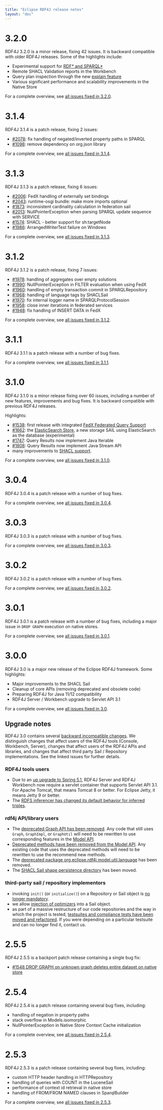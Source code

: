 ```yaml
---
title: "Eclipse RDF4J release notes"
layout: "doc"
---
```

# 3.2.0

RDF4J 3.2.0 is a minor release, fixing 42 issues. It is backward compatible with older RDF4J releases. 
Some of the highlights include:

- Experimental support for [RDF\* and SPARQL\*](/documentation/programming/rdfstar/)
- Remote SHACL Validation reports in the Workbench
- Query plan inspection through the new [explain feature](/documentation/programming/repository/#explaining-queries)
- Various significant performance and scalability improvements in the Native Store

For a complete overview, see [all issues fixed in 3.2.0](https://github.com/eclipse/rdf4j/milestone/42?closed=1).

# 3.1.4 

RDF4J 3.1.4 is a patch release, fixing 2 issues:

- [#2078](https://github.com/eclipse/rdf4j/issues/2078): fix handling of negated/inverted property paths in SPARQL
- [#1098](https://github.com/eclipse/rdf4j/issues/1098): remove dependency on org.json library

For a complete overview, see [all issues fixed in 3.1.4](https://github.com/eclipse/rdf4j/milestone/49?closed=1).

# 3.1.3 

RDF4J 3.1.3 is a patch release, fixing 6 issues:

- [#2006](https://github.com/eclipse/rdf4j/issues/2006): FedX handling of externally set bindings
- [#2043](https://github.com/eclipse/rdf4j/issues/2043): runtime-osgi bundle: make more imports optional
- [#1873](https://github.com/eclipse/rdf4j/issues/1873): inconsistent cardinality calculation in federation sail
- [#2013](https://github.com/eclipse/rdf4j/issues/2013): NullPointerException when parsing SPARQL update sequence with SERVICE
- [#1574](https://github.com/eclipse/rdf4j/issues/1574): SHACL - better support for sh:targetNode
- [#1986](https://github.com/eclipse/rdf4j/issues/1986): ArrangedWriterTest failure on Windows

For a complete overview, see [all issues fixed in 3.1.3](https://github.com/eclipse/rdf4j/milestone/48?closed=1).

# 3.1.2 

RDF4J 3.1.2 is a patch release, fixing 7 issues:

- [#1978](https://github.com/eclipse/rdf4j/issues/1978): handling of aggregates over empty solutions
- [#1990](https://github.com/eclipse/rdf4j/issues/1990): NullPointerException in FILTER evaluation when using FedX
- [#1960](https://github.com/eclipse/rdf4j/issues/1960): handling of empty transaction commit in SPARQLRepository
- [#1968](https://github.com/eclipse/rdf4j/issues/1968): handling of language tags by SHACLSail
- [#1970](https://github.com/eclipse/rdf4j/issues/1970): fix internal logger name in SPARQLProtocolSession 
- [#1958](https://github.com/eclipse/rdf4j/issues/1958): close inner iterations in federated services
- [#1948](https://github.com/eclipse/rdf4j/issues/1948): fix handling of INSERT DATA in FedX

For a complete overview, see [all issues fixed in 3.1.2](https://github.com/eclipse/rdf4j/milestone/47?closed=1).
# 3.1.1 

RDF4J 3.1.1 is a patch release with a number of bug fixes.

For a complete overview, see [all issues fixed in 3.1.1](https://github.com/eclipse/rdf4j/milestone/46?closed=1).

# 3.1.0

RDF4J 3.1.0 is a minor release fixing over 60 issues, including a number of new
features, improvements and bug fixes. It is backward compatible with previous
RDF4J releases.

Highlights:

- [#1538](https://github.com/eclipse/rdf4j/issues/1538): first release with integrated [FedX Federated Query Support](/documentation/programming/federation/)
- [#1662](https://github.com/eclipse/rdf4j/issues/1662): the [ElasticSearch Store](/documentation/programming/repository/#elasticserch-rdf-repository), a new storage SAIL using ElasticSearch as the database (experimental)
- [#1747](https://github.com/eclipse/rdf4j/issues/1747): Query Results now implement Java Iterable 
- [#1808](https://github.com/eclipse/rdf4j/issues/1808): Query Results now implement Java Stream API
- many improvements to [SHACL support](/documentation/programming/shacl/).

For a complete overview, see [all issues fixed in 3.1.0](https://github.com/eclipse/rdf4j/milestone/39?closed=1).

# 3.0.4 

RDF4J 3.0.4 is a patch release with a number of bug fixes.

For a complete overview, see [all issues fixed in 3.0.4](https://github.com/eclipse/rdf4j/milestone/45?closed=1).

# 3.0.3 

RDF4J 3.0.3 is a patch release with a number of bug fixes.

For a complete overview, see [all issues fixed in 3.0.3](https://github.com/eclipse/rdf4j/milestone/44?closed=1).

# 3.0.2 

RDF4J 3.0.2 is a patch release with a number of bug fixes.

For a complete overview, see [all issues fixed in 3.0.2](https://github.com/eclipse/rdf4j/milestone/43?closed=1).

# 3.0.1 

RDF4J 3.0.1 is a patch release with a number of bug fixes, including a major issue in `DROP GRAPH` execution on native stores.

For a complete overview, see [all issues fixed in 3.0.1](https://github.com/eclipse/rdf4j/milestone/41?closed=1).

# 3.0.0

RDF4J 3.0 is a major new release of the Eclipse RDF4J framework. Some highlights:

- Major improvements to the SHACL Sail
- Cleanup of core APIs (removing deprecated and obsolete code)
- Preparing RDF4J for Java 11/12 compatibility
- RDF4J Server / Workbench upgrade to Servlet API 3.1

For a complete overview, see [all issues fixed in 3.0](https://github.com/eclipse/rdf4j/milestone/17?closed=1).

## Upgrade notes

RDF4J 3.0 contains several [backward incompatible changes](https://github.com/eclipse/rdf4j/issues?utf8=%E2%9C%93&q=is%3Aissue+label%3A%22Not+backwards+compatible%22+-label%3A%22wontfix%22+milestone%3A3.0.0). We distinguish changes that affect users of the RDF4J tools (Console, Workbench, Server), changes that affect users of the RDF4J APIs and libraries, and changes that affect third party Sail / Repository implementations. See the linked issues for further details.

### RDF4J tools users

- Due to an [up upgrade to Spring 5.1](https://github.com/eclipse/rdf4j/issues/1343), RDF4J Server and RDF4J Workbench now require a servlet container that supports Servlet API 3.1. For Apache Tomcat, that means Tomcat 8 or better. For Eclipse Jetty, it means Jetty 9 or better.
- The [RDFS inferencer has changed its default behavior for inferred triples](https://github.com/eclipse/rdf4j/issues/1227). 

### rdf4j API/library users

- The [deprecated Graph API has been removed](https://github.com/eclipse/rdf4j/issues/389). Any code that still uses `Graph`, `GraphImpl`, or `GraphUtil` will need to be rewritten to use corresponding features in the [Model API](https://rdf4j.eclipse.org/documentation/programming/model/#the-model-interface).
- [Deprecated methods have been removed from the Model API](https://github.com/eclipse/rdf4j/issues/748). Any existing code that uses the deprecated methods will need to be rewritten to use the recommend new methods.
- The [deprecated package org.eclipse.rdf4j.model.util.language](https://github.com/eclipse/rdf4j/issues/675) has been removed.
- The [SHACL Sail shape persistence directory](https://github.com/eclipse/rdf4j/issues/1504) has been moved.

### third-party sail / repository implementors

- invoking `init()` (or `initialize()`) on a Repository or Sail object is [no longer mandatory](https://github.com/eclipse/rdf4j/issues/1223). 
- we allow [injection of optimizers](https://github.com/eclipse/rdf4j/issues/1280) into a Sail object. 
- as part of a massive restructure of our code repositories and the way in which the project is tested, [testsuites and compliance tests have been moved and refactored](https://github.com/eclipse/rdf4j/issues/1236). If you were depending on a particular testsuite and can no longer find it, contact us. 

# 2.5.5 

RDF4J 2.5.5 is a backport patch release containing a single bug fix:

- [#1548 DROP GRAPH on unknown graph deletes entire dataset on native store](https://github.com/eclipse/rdf4j/issues/1548) 

# 2.5.4

RDF4J 2.5.4 is a patch release containing several bug fixes, including:

- handling of negation in property paths
- stack overflow in Models.isomorphic
- NullPointerException in Native Store Context Cache initialization 

For a complete overview, see [all issues fixed in 2.5.4](https://github.com/eclipse/rdf4j/milestone/40?closed=1).

# 2.5.3

RDF4J 2.5.3 is a patch release containing several bug fixes, including:

- custom HTTP header handling in HTTPRepository
- handling of queries with COUNT in the LuceneSail
- performance of context id retrieval in native store
- handling of FROM/FROM NAMED clauses in SparqlBuilder

For a complete overview, see [all issues fixed in 2.5.3](https://github.com/eclipse/rdf4j/milestone/37?closed=1).
